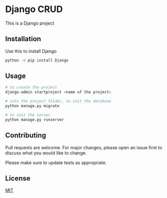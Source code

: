# Django CRUD

This is a Django project

## Installation

Use this to install Django

```bash
python -m pip install Django
```

## Usage

```python
# to create the project
django-admin startproject <name of the project>

# into the project folder, to init the database
python manage.py migrate

# to init the server
python manage.py runserver

```

## Contributing
Pull requests are welcome. For major changes, please open an issue first to discuss what you would like to change.

Please make sure to update tests as appropriate.

## License
[MIT](https://choosealicense.com/licenses/mit/)